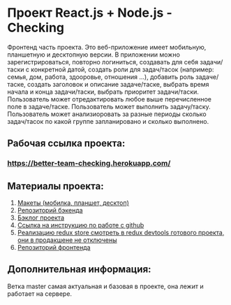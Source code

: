 # Проект React.js + Node.js - Checking

Фронтенд часть проекта. Это веб-приложение имеет мобильную, планшетную и
десктопную версии. В приложении можно зарегистрироваться, повторно логиниться,
создавать для себя задачи/таски с конкретной датой, создать роли для задач/тасок
(например: семья, дом, работа, здооровье, отношения ...), добавить роль
задаче/таске, создать заголовок и описание задаче/таске, выбрать время начала и
конца задачи/таски, выбрать приоритет задачи/таски. Пользователь может
отредактировать любое выше перечисленное поле в задаче/таске. Пользователь может
выполнить задачу/таску. Пользователь может анализиоровать за разные периоды
сколько задач/тасок по какой группе запланировано и сколько выполнено.

## Рабочая ссылка проекта:

### https://better-team-checking.herokuapp.com/

## Материалы проекта:

1. [Макеты (мобилка, планшет, десктоп)](https://drive.google.com/drive/folders/1ndK2TWvze-tBTrzr-bkVZz-8peIGxp30)
2. [Репозиторий бэкенда](https://github.com/goitProjects/checking_new_backend)
3. [Бэклог проекта](https://docs.google.com/spreadsheets/d/1bQCxuv7Ya6MmhssM48f7Y9sjNoVyyBf3Noo0427YclY/edit#gid=0)
4. [Ссылка на инструкцию по работе с github](https://docs.google.com/document/d/1y-nMdpPIIP83rbqPYt6kM_KXMC83UPbkbxKqgaHlnfI/edit)
5. [Реализацию redux store смотреть в redux devtools готового проекта, они в продакшене не отключены](https://better-team-checking.herokuapp.com/)
6. [Репозиторий фронтенда](https://github.com/goitProjects/checking_new_frontend)

## Дополнительная информация:

Ветка master самая актуальная и базовая в проекте, она лежит и работает на
сервере.
